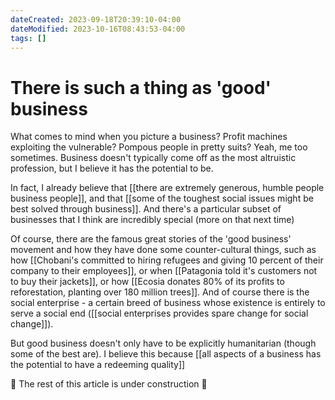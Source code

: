 ```yaml
---
dateCreated: 2023-09-18T20:39:10-04:00
dateModified: 2023-10-16T08:43:53-04:00
tags: []
---
```


# There is such a thing as 'good' business

What comes to mind when you picture a business? Profit machines exploiting the vulnerable? Pompous people in pretty suits? Yeah, me too sometimes. Business doesn't typically come off as the most altruistic profession, but I believe it has the potential to be.

In fact, I already believe that [[there are extremely generous, humble people business people]], and that [[some of the toughest social issues might be best solved through business]]. And there's a particular subset of businesses that I think are incredibly special (more on that next time)

Of course, there are the famous great stories of the 'good business' movement and how they have done some counter-cultural things, such as how [[Chobani's committed to hiring refugees and giving 10 percent of their company to their employees]], or when [[Patagonia told it's customers not to buy their jackets]], or how [[Ecosia donates 80% of its profits to reforestation, planting over 180 million trees]]. And of course there is the social enterprise - a certain breed of business whose existence is entirely to serve a social end ([[social enterprises provides spare change for social change]]).

But good business doesn't only have to be explicitly humanitarian (though some of the best are). I believe this because [[all aspects of a business has the potential to have a redeeming quality]] 

🚧 The rest of this article is under construction 🚧